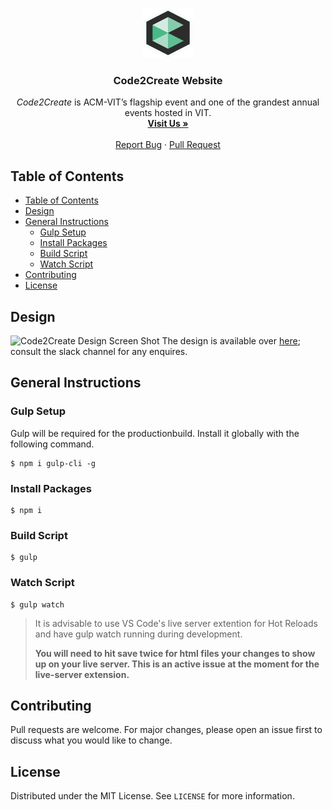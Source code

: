 <p align="center">
    <a href="https://github.com/ACM-VIT/c2c-website-2020">
        <img src="src/vectors/c-only-logo.svg" alt="Logo" width="80" height="80">
    </a>
    <h3 align="center">Code2Create Website</h3>
    <p align="center">
        <em>Code2Create</em> is ACM-VIT’s flagship event and one of the grandest annual events hosted in VIT.
        <br />
        <a href="https://c2c.acmvit.in/"><strong>Visit Us »</strong></a>
        <br />
        <br />
        <a href="https://github.com/ACM-VIT/c2c-website-2020/issues">Report Bug</a>
        ·
        <a href="https://github.com/ACM-VIT/c2c-website-2020/pulls">Pull Request</a>
    </p>
</p>

## Table of Contents

- [Table of Contents](#table-of-contents)
- [Design](#design)
- [General Instructions](#general-instructions)
  - [Gulp Setup](#gulp-setup)
  - [Install Packages](#install-packages)
  - [Build Script](#build-script)
  - [Watch Script](#watch-script)
- [Contributing](#contributing)
- [License](#license)

## Design

![Code2Create Design Screen Shot](https://i.imgur.com/xH4TNTs.jpg?)
The design is available over [here](https://xd.adobe.com/view/e4b2599c-2633-4ee2-7675-c7fd5b668eb5-9283/ 'c2c design'); consult the slack channel for any enquires.

## General Instructions

### Gulp Setup

Gulp will be required for the productionbuild. Install it globally with the
following command.

```
$ npm i gulp-cli -g
```

### Install Packages

```
$ npm i
```

### Build Script

```
$ gulp
```

### Watch Script

```
$ gulp watch
```

> It is advisable to use VS Code's live server extention for Hot Reloads and have gulp watch running during development.
>
> **You will need to hit save twice for html files your changes to show up on your live server. This is an active issue at the moment for the live-server extension.**

## Contributing

Pull requests are welcome. For major changes, please open an issue first to discuss what you would like to change.

## License

Distributed under the MIT License. See `LICENSE` for more information.
